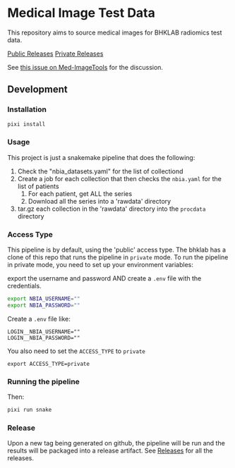 # Medical Image Test Data

This repository aims to source medical images for BHKLAB
radiomics test data.

[Public Releases](https://github.com/bhklab/med-image_test-data/releases)
[Private Releases](https://github.com/bhklab/med-image_test-data_private/releases)

See [this issue on Med-ImageTools](https://github.com/bhklab/med-imagetools/issues/173)
for the discussion.

## Development

### Installation

```bash
pixi install
```

### Usage

This project is just a snakemake pipeline that does the following:

1. Check the "nbia_datasets.yaml" for the list of collectiond
2. Create a job for each collection that then checks the `nbia.yaml` for the list of patients
   1. For each patient, get ALL the series
   2. Download all the series into a 'rawdata' directory
3. tar.gz each collection in the 'rawdata' directory into the `procdata` directory

### Access Type 

This pipeline is by default, using the 'public' access type.
The bhklab has a clone of this repo that runs the pipeline in `private` mode.
To run the pipeline in private mode, you need to set up your environment variables:

export the username and password AND create a `.env` file with the credentials.

```bash
export NBIA_USERNAME=""
export NBIA_PASSWORD=""
```

Create a `.env` file like:
```
LOGIN__NBIA_USERNAME=""
LOGIN__NBIA_PASSWORD=""
```

You also need to set the `ACCESS_TYPE` to `private` 

```console
export ACCESS_TYPE=private
```

### Running the pipeline
Then:

```bash
pixi run snake
```

### Release

Upon a new tag being generated on github, the pipeline will be run and the results will be
packaged into a release artifact.
See [Releases](https://github.com/bhklab/med-image_test-data/releases) for all the releases.
